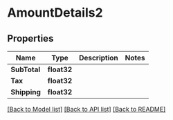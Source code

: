 # AmountDetails2

## Properties

Name | Type | Description | Notes
------------ | ------------- | ------------- | -------------
**SubTotal** | **float32** |  | 
**Tax** | **float32** |  | 
**Shipping** | **float32** |  | 

[[Back to Model list]](../README.md#documentation-for-models) [[Back to API list]](../README.md#documentation-for-api-endpoints) [[Back to README]](../README.md)


